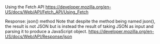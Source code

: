 Using the Fetch API
https://developer.mozilla.org/en-US/docs/Web/API/Fetch_API/Using_Fetch

Response: json() method
Note that despite the method being named json(), the result is not JSON but is instead the result of taking JSON as input and parsing it to produce a JavaScript object.
https://developer.mozilla.org/en-US/docs/Web/API/Response/json
